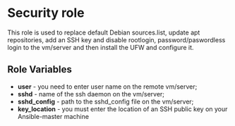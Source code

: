 Security role
=========

This role is used to replace default Debian sources.list, update apt repositories, add an SSH key and disable rootlogin, password/paswordless login to the vm/server and then install the UFW and configure it. 

Role Variables
--------------

* <b>user</b> - you need to enter user name on the remote vm/server;
* <b>sshd</b> - name of the ssh daemon on the vm/server;
* <b>sshd_config</b> - path to the sshd_config file on the vm/server;
* <b>key_location</b> - you must enter the location of an SSH public key on your Ansible-master machine
